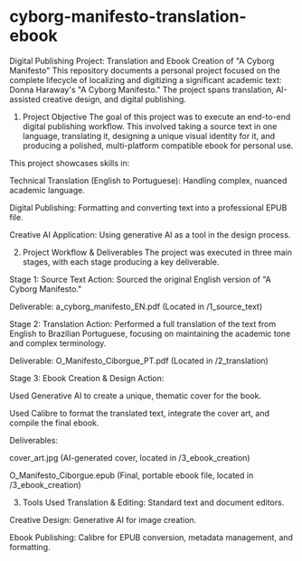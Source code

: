 # cyborg-manifesto-translation-ebook
Digital Publishing Project: Translation and Ebook Creation of "A Cyborg Manifesto"
This repository documents a personal project focused on the complete lifecycle of localizing and digitizing a significant academic text: Donna Haraway's "A Cyborg Manifesto." The project spans translation, AI-assisted creative design, and digital publishing.

1. Project Objective
The goal of this project was to execute an end-to-end digital publishing workflow. This involved taking a source text in one language, translating it, designing a unique visual identity for it, and producing a polished, multi-platform compatible ebook for personal use.

This project showcases skills in:

Technical Translation (English to Portuguese): Handling complex, nuanced academic language.

Digital Publishing: Formatting and converting text into a professional EPUB file.

Creative AI Application: Using generative AI as a tool in the design process.

2. Project Workflow & Deliverables
The project was executed in three main stages, with each stage producing a key deliverable.

Stage 1: Source Text
Action: Sourced the original English version of "A Cyborg Manifesto."

Deliverable: a_cyborg_manifesto_EN.pdf (Located in /1_source_text)

Stage 2: Translation
Action: Performed a full translation of the text from English to Brazilian Portuguese, focusing on maintaining the academic tone and complex terminology.

Deliverable: O_Manifesto_Ciborgue_PT.pdf (Located in /2_translation)

Stage 3: Ebook Creation & Design
Action:

Used Generative AI to create a unique, thematic cover for the book.

Used Calibre to format the translated text, integrate the cover art, and compile the final ebook.

Deliverables:

cover_art.jpg (AI-generated cover, located in /3_ebook_creation)

O_Manifesto_Ciborgue.epub (Final, portable ebook file, located in /3_ebook_creation)

3. Tools Used
Translation & Editing: Standard text and document editors.

Creative Design: Generative AI for image creation.

Ebook Publishing: Calibre for EPUB conversion, metadata management, and formatting.
